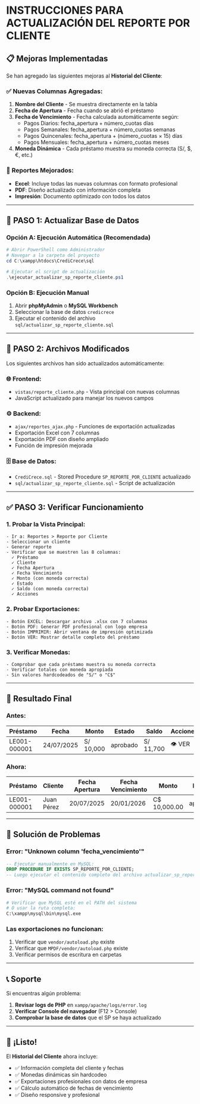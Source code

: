 # INSTRUCCIONES PARA ACTUALIZACIÓN DEL REPORTE POR CLIENTE

## 📋 **Mejoras Implementadas**

Se han agregado las siguientes mejoras al **Historial del Cliente**:

### ✅ **Nuevas Columnas Agregadas:**
1. **Nombre del Cliente** - Se muestra directamente en la tabla
2. **Fecha de Apertura** - Fecha cuando se abrió el préstamo  
3. **Fecha de Vencimiento** - Fecha calculada automáticamente según:
   - Pagos Diarios: fecha_apertura + número_cuotas días
   - Pagos Semanales: fecha_apertura + número_cuotas semanas
   - Pagos Quincenales: fecha_apertura + (número_cuotas × 15) días
   - Pagos Mensuales: fecha_apertura + número_cuotas meses
4. **Moneda Dinámica** - Cada préstamo muestra su moneda correcta (S/, $, €, etc.)

### 🎯 **Reportes Mejorados:**
- **Excel**: Incluye todas las nuevas columnas con formato profesional
- **PDF**: Diseño actualizado con información completa
- **Impresión**: Documento optimizado con todos los datos

---

## 🔧 **PASO 1: Actualizar Base de Datos**

### Opción A: Ejecución Automática (Recomendada)
```powershell
# Abrir PowerShell como Administrador
# Navegar a la carpeta del proyecto
cd C:\xampp\htdocs\CrediCrece\sql

# Ejecutar el script de actualización
.\ejecutar_actualizar_sp_reporte_cliente.ps1
```

### Opción B: Ejecución Manual
1. Abrir **phpMyAdmin** o **MySQL Workbench**
2. Seleccionar la base de datos `credicrece`
3. Ejecutar el contenido del archivo `sql/actualizar_sp_reporte_cliente.sql`

---

## 📁 **PASO 2: Archivos Modificados**

Los siguientes archivos han sido actualizados automáticamente:

### 🌐 **Frontend:**
- `vistas/reporte_cliente.php` - Vista principal con nuevas columnas
- JavaScript actualizado para manejar los nuevos campos

### ⚙️ **Backend:**
- `ajax/reportes_ajax.php` - Funciones de exportación actualizadas
- Exportación Excel con 7 columnas
- Exportación PDF con diseño ampliado
- Función de impresión mejorada

### 🗄️ **Base de Datos:**
- `CrediCrece.sql` - Stored Procedure `SP_REPORTE_POR_CLIENTE` actualizado
- `sql/actualizar_sp_reporte_cliente.sql` - Script de actualización

---

## ✅ **PASO 3: Verificar Funcionamiento**

### 1. **Probar la Vista Principal:**
```
- Ir a: Reportes > Reporte por Cliente
- Seleccionar un cliente
- Generar reporte
- Verificar que se muestren las 8 columnas:
  ✓ Préstamo
  ✓ Cliente  
  ✓ Fecha Apertura
  ✓ Fecha Vencimiento
  ✓ Monto (con moneda correcta)
  ✓ Estado
  ✓ Saldo (con moneda correcta)
  ✓ Acciones
```

### 2. **Probar Exportaciones:**
```
- Botón EXCEL: Descargar archivo .xlsx con 7 columnas
- Botón PDF: Generar PDF profesional con logo empresa
- Botón IMPRIMIR: Abrir ventana de impresión optimizada
- Botón VER: Mostrar detalle completo del préstamo
```

### 3. **Verificar Monedas:**
```
- Comprobar que cada préstamo muestra su moneda correcta
- Verificar totales con moneda apropiada
- Sin valores hardcodeados de "S/" o "C$"
```

---

## 🎯 **Resultado Final**

### **Antes:**
| Préstamo | Fecha | Monto | Estado | Saldo | Acciones |
|----------|-------|-------|---------|-------|----------|
| LE001-000001 | 24/07/2025 | S/ 10,000 | aprobado | S/ 11,700 | 👁️ VER |

### **Ahora:**
| Préstamo | Cliente | Fecha Apertura | Fecha Vencimiento | Monto | Estado | Saldo | Acciones |
|----------|---------|----------------|-------------------|--------|---------|-------|----------|
| LE001-000001 | Juan Pérez | 20/07/2025 | 20/01/2026 | C$ 10,000.00 | aprobado | C$ 11,700.00 | 👁️ VER |

---

## 🚨 **Solución de Problemas**

### **Error: "Unknown column 'fecha_vencimiento'"**
```sql
-- Ejecutar manualmente en MySQL:
DROP PROCEDURE IF EXISTS SP_REPORTE_POR_CLIENTE;
-- Luego ejecutar el contenido completo del archivo actualizar_sp_reporte_cliente.sql
```

### **Error: "MySQL command not found"**
```bash
# Verificar que MySQL esté en el PATH del sistema
# O usar la ruta completa:
C:\xampp\mysql\bin\mysql.exe
```

### **Las exportaciones no funcionan:**
1. Verificar que `vendor/autoload.php` existe
2. Verificar que `MPDF/vendor/autoload.php` existe  
3. Verificar permisos de escritura en carpetas

---

## 📞 **Soporte**

Si encuentras algún problema:

1. **Revisar logs de PHP** en `xampp/apache/logs/error.log`
2. **Verificar Console del navegador** (F12 > Console)
3. **Comprobar la base de datos** que el SP se haya actualizado

---

## 🎉 **¡Listo!**

El **Historial del Cliente** ahora incluye:
- ✅ Información completa del cliente y fechas
- ✅ Monedas dinámicas sin hardcodeo
- ✅ Exportaciones profesionales con datos de empresa
- ✅ Cálculo automático de fechas de vencimiento
- ✅ Diseño responsive y profesional 